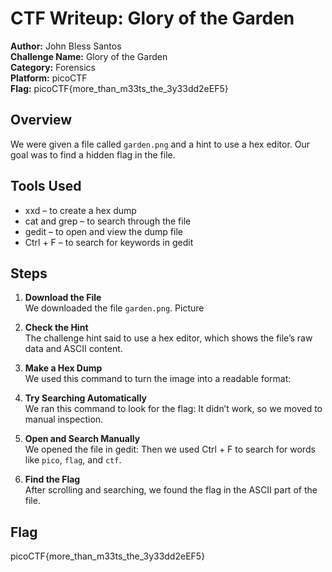 # CTF Writeup: Glory of the Garden

**Author:** John Bless Santos  
**Challenge Name:** Glory of the Garden  
**Category:** Forensics  
**Platform:** picoCTF  
**Flag:** picoCTF{more_than_m33ts_the_3y33dd2eEF5}

## Overview

We were given a file called `garden.png` and a hint to use a hex editor. Our goal was to find a hidden flag in the file.

## Tools Used

- xxd – to create a hex dump
- cat and grep – to search through the file
- gedit – to open and view the dump file
- Ctrl + F – to search for keywords in gedit

## Steps

1. **Download the File**  
   We downloaded the file `garden.png`.
   Picture

3. **Check the Hint**  
   The challenge hint said to use a hex editor, which shows the file’s raw data and ASCII content.

4. **Make a Hex Dump**  
   We used this command to turn the image into a readable format:

5. **Try Searching Automatically**  
   We ran this command to look for the flag:
  It didn’t work, so we moved to manual inspection.

6. **Open and Search Manually**  
  We opened the file in gedit:
  Then we used Ctrl + F to search for words like `pico`, `flag`, and `ctf`.

7. **Find the Flag**  
  After scrolling and searching, we found the flag in the ASCII part of the file.

## Flag
  picoCTF{more_than_m33ts_the_3y33dd2eEF5}



